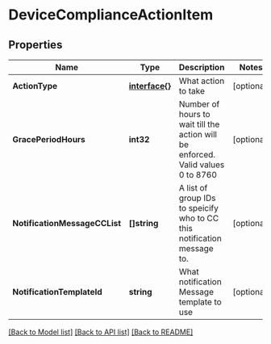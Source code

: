 # DeviceComplianceActionItem

## Properties

Name | Type | Description | Notes
------------ | ------------- | ------------- | -------------
**ActionType** | [**interface{}**](.md) | What action to take | [optional] 
**GracePeriodHours** | **int32** | Number of hours to wait till the action will be enforced. Valid values 0 to 8760 | [optional] 
**NotificationMessageCCList** | **[]string** | A list of group IDs to speicify who to CC this notification message to. | [optional] 
**NotificationTemplateId** | **string** | What notification Message template to use | [optional] 

[[Back to Model list]](../README.md#documentation-for-models) [[Back to API list]](../README.md#documentation-for-api-endpoints) [[Back to README]](../README.md)


